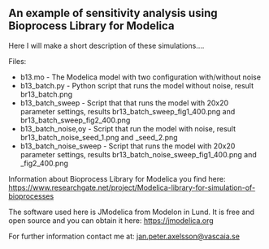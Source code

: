 ## An example of sensitivity analysis using Bioprocess Library for Modelica 

Here I will make a short description of these simulations....

Files:
 - b13.mo - The Modelica model with two configuration with/without noise
 - b13_batch.py - Python script that runs the model without noise, result br13_batch.png
 - b13_batch_sweep - Script that that runs the model with 20x20 parameter settings, results br13_batch_sweep_fig1_400.png and br13_batch_sweep_fig2_400.png
 - b13_batch_noise,oy - Script that run the model with noise, result br13_batch_noise_seed_1.png and _seed_2.png
 - b13_batch_noise_sweep - Script that runs the model with 20x20 parameter settings, results br13_batch_noise_sweep_fig1_400.png and _fig2_400.png

Information about Bioprocess Library for Modelica you find here: 
https://www.researchgate.net/project/Modelica-library-for-simulation-of-bioprocesses

The software used here is JModelica from Modelon in Lund. It is free and open source and you can obtain it here:
https://jmodelica.org

For further information contact me at: jan.peter.axelsson@vascaia.se
